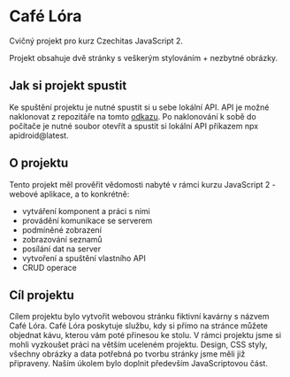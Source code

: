 # Café Lóra

Cvičný projekt pro kurz Czechitas JavaScript 2.

Projekt obsahuje dvě stránky s veškerým stylováním + nezbytné obrázky.

## Jak si projekt spustit

Ke spuštění projektu je nutné spustit si u sebe lokální API. API je možné naklonovat z repozitáře na tomto [odkazu](https://github.com/JanaSimickova/cafelora-api).
Po naklonování k sobě do počítače je nutné soubor otevřít a spustit si lokální API příkazem npx apidroid@latest. 

## O projektu

Tento projekt měl prověřit vědomosti nabyté v rámci kurzu JavaScript 2 - webové aplikace, a to konkrétně:
- vytváření komponent a práci s nimi
- provádění komunikace se serverem
- podmíněné zobrazení
- zobrazování seznamů
- posílání dat na server
- vytvoření a spuštění vlastního API
- CRUD operace

## Cíl projektu

Cílem projektu bylo vytvořit webovou stránku fiktivní kavárny s názvem Café Lóra. Café Lóra poskytuje službu, kdy si přímo na stránce můžete objednat kávu, kterou vám poté přinesou ke stolu. V rámci projektu jsme si mohli vyzkoušet práci na větším uceleném projektu. Design, CSS styly, všechny obrázky a data potřebná po tvorbu stránky jsme měli již připraveny. Naším úkolem bylo doplnit především JavaScriptovou část.
